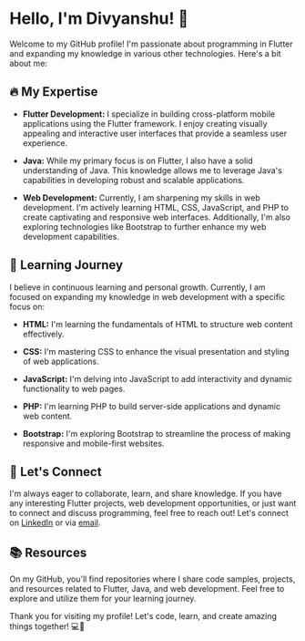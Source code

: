 # Hello, I'm Divyanshu! 👋

Welcome to my GitHub profile! I'm passionate about programming in Flutter and expanding my knowledge in various other technologies. Here's a bit about me:

## 🔥 My Expertise

- **Flutter Development:** I specialize in building cross-platform mobile applications using the Flutter framework. I enjoy creating visually appealing and interactive user interfaces that provide a seamless user experience.

- **Java:** While my primary focus is on Flutter, I also have a solid understanding of Java. This knowledge allows me to leverage Java's capabilities in developing robust and scalable applications.

- **Web Development:** Currently, I am sharpening my skills in web development. I'm actively learning HTML, CSS, JavaScript, and PHP to create captivating and responsive web interfaces. Additionally, I'm also exploring technologies like Bootstrap to further enhance my web development capabilities.

## 🌱 Learning Journey

I believe in continuous learning and personal growth. Currently, I am focused on expanding my knowledge in web development with a specific focus on:

- **HTML:** I'm learning the fundamentals of HTML to structure web content effectively.

- **CSS:** I'm mastering CSS to enhance the visual presentation and styling of web applications.

- **JavaScript:** I'm delving into JavaScript to add interactivity and dynamic functionality to web pages.

- **PHP:** I'm learning PHP to build server-side applications and dynamic web content.

- **Bootstrap:** I'm exploring Bootstrap to streamline the process of making responsive and mobile-first websites.

## 🤝 Let's Connect

I'm always eager to collaborate, learn, and share knowledge. If you have any interesting Flutter projects, web development opportunities, or just want to connect and discuss programming, feel free to reach out! Let's connect on [LinkedIn](https://www.linkedin.com/in/divyanshu-naugai) or via [email](mailto:adwait7830@gmail.com).

## 📚 Resources

On my GitHub, you'll find repositories where I share code samples, projects, and resources related to Flutter, Java, and web development. Feel free to explore and utilize them for your learning journey.

Thank you for visiting my profile! Let's code, learn, and create amazing things together! 💻🚀
